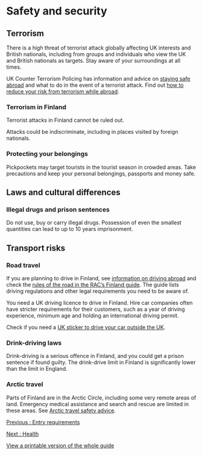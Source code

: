 # Safety and security

## Terrorism

There is a high threat of terrorist attack globally affecting UK interests and British nationals, including from groups and individuals who view the UK and British nationals as targets. Stay aware of your surroundings at all times.

UK Counter Terrorism Policing has information and advice on [staying safe abroad](https://www.counterterrorism.police.uk/safetyadvice/) and what to do in the event of a terrorist attack. Find out [how to reduce your risk from terrorism while abroad](https://www.gov.uk/guidance/reduce-your-risk-from-terrorism-while-abroad).

### Terrorism in Finland

Terrorist attacks in Finland cannot be ruled out.

Attacks could be indiscriminate, including in places visited by foreign nationals.

### Protecting your belongings

Pickpockets may target tourists in the tourist season in crowded areas. Take precautions and keep your personal belongings, passports and money safe.

## Laws and cultural differences

### Illegal drugs and prison sentences

Do not use, buy or carry illegal drugs. Possession of even the smallest quantities can lead to up to 10 years imprisonment.

## Transport risks

### Road travel

If you are planning to drive in Finland, see [information on driving abroad](https://www.gov.uk/driving-abroad) and check the [rules of the road in the RAC’s Finland guide](https://www.rac.co.uk/drive/travel/country/finland/). The guide lists driving regulations and other legal requirements you need to be aware of.

You need a UK driving licence to drive in Finland. Hire car companies often have stricter requirements for their customers, such as a year of driving experience, minimum age and holding an international driving permit.

Check if you need a [UK sticker to drive your car outside the UK](https://www.gov.uk/displaying-number-plates/flags-identifiers-and-stickers).

### Drink-driving laws

Drink-driving is a serious offence in Finland, and you could get a prison sentence if found guilty. The drink-drive limit in Finland is significantly lower than the limit in England.

### Arctic travel

Parts of Finland are in the Arctic Circle, including some very remote areas of land. Emergency medical assistance and search and rescue are limited in these areas. See [Arctic travel safety advice](https://www.gov.uk/guidance/arctic-travel-safety-advice).

[Previous
:
Entry requirements](/foreign-travel-advice/finland/entry-requirements)

[Next
:
Health](/foreign-travel-advice/finland/health)

[View a printable version of the whole guide](/foreign-travel-advice/finland/print)